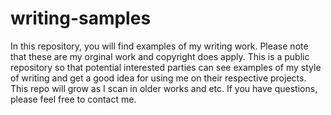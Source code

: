 # writing-samples
In this repository, you will find examples of my writing work.  Please note that these are my orginal work and copyright does apply.  This is a public repository so that potential interested parties can see examples of my style of writing and get a good idea for using me on their respective projects.  This repo will grow as I scan in older works and etc.
If you have questions, please feel free to contact me.
